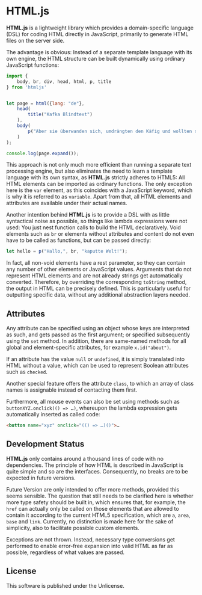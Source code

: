 # HTML.js

**HTML.js** is a lightweight library which provides a domain-specific language (DSL) for coding HTML directly in JavaScript, primarily to generate HTML files on the server side.

The advantage is obvious: Instead of a separate template language with its own engine, the HTML structure can be built dynamically using ordinary JavaScript functions:

```javascript
import {
	body, br, div, head, html, p, title
} from 'htmljs'


let page = html({lang: "de"},
    head(
        title("Kafka Blindtext")
    ),
    body(
        p("Aber sie überwanden sich, umdrängten den Käfig und wollten sich gar nicht fortrühren.Jemand musste Josef K. verleumdet haben, denn ohne dass er etwas Böses getan hätte, wurde er eines Morgens verhaftet.")
    )
);

console.log(page.expand());
```

This approach is not only much more efficient than running a separate text processing engine, but also eliminates the need to learn a template language with its own syntax, as **HTML.js** strictly adheres to HTML5: All HTML elements can be imported as ordinary functions. The only exception here is the `var` element, as this coincides with a JavaScript keyword, which is why it is referred to as `variable`. Apart from that, all HTML elements and attributes are available under their actual names.

Another intention behind **HTML.js** is to provide a DSL with as little syntactical noise as possible, so things like lambda expressions were not used: You just nest function calls to build the HTML declaratively. Void elements such as `br` or elements without attributes and content do not even have to be called as functions, but can be passed directly:

```javascript
let hello = p("Hallo,", br, "kaputte Welt!");
```

In fact, all non-void elements have a rest parameter, so they can contain any number of other elements or JavaScript values. Arguments that do not represent HTML elements and are not already strings get automatically converted. Therefore, by overriding the corresponding `toString` method, the output in HTML can be precisely defined. This is particularly useful for outputting specific data, without any additional abstraction layers needed.

## Attributes

Any attribute can be specified using an object whose keys are interpreted as such, and gets passed as the first argument; or specified subsequently using the `set` method. In addition, there are same-named methods for all global and element-specific attributes, for example `x.id("about")`.

If an attribute has the value `null` or `undefined`, it is simply translated into HTML without a value, which can be used to represent Boolean attributes such as `checked`.

Another special feature offers the attribute `class`, to which an array of class names is assignable instead of contacting them first.

Furthermore, all mouse events can also be set using methods such as `buttonXYZ.onclick(() => …)`, whereupon the lambda expression gets automatically inserted as called code:

```html
<button name="xyz" onclick="(() => …)()">…
```

## Development Status

**HTML.js** only contains around a thousand lines of code with no dependencies. The principle of how HTML is described in JavaScript is quite simple and so are the interfaces. Consequently, no breaks are to be expected in future versions.

Future Version are only intended to offer more methods, provided this seems sensible. The question that still needs to be clarified here is whether more type safety should be built in, which ensures that, for example, the `href` can actually only be called on those elements that are allowed to contain it according to the current HTML5 specification, which are `a`, `area`, `base` and `link`. Currently, no distinction is made here for the sake of simplicity, also to facilitate possible custom elements.

Exceptions are not thrown. Instead, necessary type conversions get performed to enable error-free expansion into valid HTML as far as possible, regardless of what values are passed.

## License

This software is published under the Unlicense.
